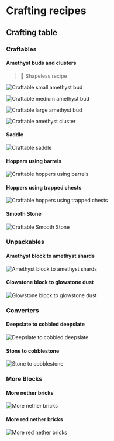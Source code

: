 # Crafting recipes

## Crafting table

### Craftables

#### Amethyst buds and clusters

> :twisted_rightwards_arrows: Shapeless recipe

![Craftable small amethyst bud](images/crafting_table/craftables/small_amethyst_bud.png)

![Craftable medium amethyst bud](images/crafting_table/craftables/medium_amethyst_bud.png)

![Craftable large amethyst bud](images/crafting_table/craftables/large_amethyst_bud.png)

![Craftable amethyst cluster](images/crafting_table/craftables/amethyst_cluster.png)

#### Saddle

![Craftable saddle](images/crafting_table/craftables/saddle.png)

#### Hoppers using barrels

![Craftable hoppers using barrels](images/crafting_table/craftables/hopper.png)

#### Hoppers using trapped chests

![Craftable hoppers using trapped chests](images/crafting_table/craftables/hopper_trapped.png)

#### Smooth Stone

![Craftable Smooth Stone](images/crafting_table/craftables/smooth_stone.png)

### Unpackables

#### Amethyst block to amethyst shards

![Amethyst block to amethyst shards](images/crafting_table/unpackables/amethyst_shard.png)

#### Glowstone block to glowstone dust

![Glowstone block to glowstone dust](images/crafting_table/unpackables/glowstone_dust.png)

### Converters

#### Deepslate to cobbled deepslate

![Deepslate to cobbled deepslate](images/crafting_table/converters/cobbled_deepslate.png)

#### Stone to cobblestone

![Stone to cobblestone](images/crafting_table/converters/cobblestone.png)

### More Blocks

#### More nether bricks

![More nether bricks](images/crafting_table/more_blocks/nether_bricks.png)

#### More red nether bricks

![More red nether bricks](images/crafting_table/more_blocks/red_nether_bricks.png)

 <!-- TODO: Make consistent 2x2 and 3x3 recipes -->
 <!-- TODO: Adjust categories -->
